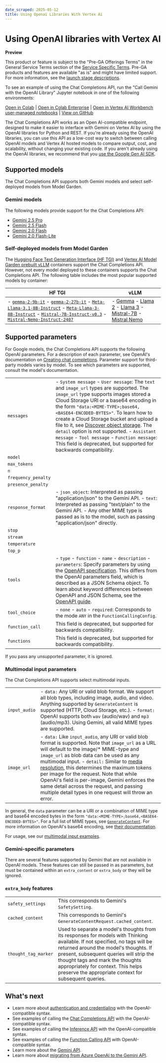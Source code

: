 ```yaml
---
date_scraped: 2025-05-12
title: Using Openai Libraries With Vertex Ai
---
```


# Using OpenAI libraries with Vertex AI 

**Preview**

This product or feature is subject to the "Pre-GA Offerings Terms" in the General Service Terms section
of the [Service Specific Terms](https://cloud.google.com/terms/service-terms#1).
Pre-GA products and features are available "as is" and might have limited support.
For more information, see the
[launch stage descriptions](https://cloud.google.com/products#product-launch-stages).

To see an example of using the Chat Completions API,
run the "Call Gemini with the OpenAI Library" Jupyter notebook in one of the following
environments:

[Open
in Colab](https://colab.research.google.com/github/GoogleCloudPlatform/generative-ai/blob/main/gemini/chat-completions/intro_chat_completions_api.ipynb)
|
[Open
in Colab Enterprise](https://console.cloud.google.com/vertex-ai/colab/import/https%3A%2F%2Fraw.githubusercontent.com%2FGoogleCloudPlatform%2Fgenerative-ai%2Fmain%2Fgemini%2Fchat-completions%2Fintro_chat_completions_api.ipynb)
|
[Open
in Vertex AI Workbench user-managed notebooks](https://console.cloud.google.com/vertex-ai/workbench/deploy-notebook?download_url=https%3A%2F%2Fraw.githubusercontent.com%2FGoogleCloudPlatform%2Fgenerative-ai%2Fmain%2Fgemini%2Fchat-completions%2Fintro_chat_completions_api.ipynb)
|
[View on GitHub](https://github.com/GoogleCloudPlatform/generative-ai/blob/main/gemini/chat-completions/intro_chat_completions_api.ipynb)

The Chat Completions API works as an Open AI-compatible endpoint, designed to
make it easier to interface with Gemini on Vertex AI by
using the OpenAI libraries for Python and REST. If you're already using the
OpenAI libraries, you can use this API as a low-cost way to switch between
calling OpenAI models and Vertex AI hosted models to compare
output, cost, and scalability, without changing your existing code.
If you aren't already using the OpenAI libraries, we recommend that you
[use the Google Gen AI SDK](https://cloud.google.com/vertex-ai/generative-ai/docs/start/quickstarts/quickstart-multimodal).

## Supported models

The Chat Completions API supports both Gemini models and select
self-deployed models from Model Garden.

### Gemini models

The following models provide support for the Chat Completions API:

- [Gemini 2.5 Pro](https://cloud.google.com/vertex-ai/generative-ai/docs/models/gemini/2-5-pro)
- [Gemini 2.5 Flash](../../models/gemini/2-5-flash.md)
- [Gemini 2.0 Flash](../../models/gemini/2-0-flash.md)
- [Gemini 2.0 Flash-Lite](https://cloud.google.com/vertex-ai/generative-ai/docs/models/gemini/2-0-flash-lite)

### Self-deployed models from Model Garden

The
[Hugging Face Text Generation Interface (HF TGI)](https://huggingface.co/docs/text-generation-inference/en/index)
and
[Vertex AI Model Garden prebuilt vLLM](http://us-docker.pkg.dev/vertex-ai/vertex-vision-model-garden-dockers/pytorch-vllm-serve)
containers support the Chat Completions API. However,
not every model deployed to these containers supports the Chat Completions API.
The following table includes the most popular supported models by container:

| HF TGI | vLLM |
| --- | --- |
| - [`gemma-2-9b-it`](https://huggingface.co/google/gemma-2-9b-it) - [`gemma-2-27b-it`](https://huggingface.co/google/gemma-2-27b-it) - [`Meta-Llama-3.1-8B-Instruct`](https://huggingface.co/meta-llama/Meta-Llama-3.1-8B-Instruct) - [`Meta-Llama-3-8B-Instruct`](https://huggingface.co/meta-llama/Meta-Llama-3-8B-Instruct) - [`Mistral-7B-Instruct-v0.3`](https://huggingface.co/mistralai/Mistral-7B-Instruct-v0.3) - [`Mistral-Nemo-Instruct-2407`](https://huggingface.co/mistralai/Mistral-Nemo-Instruct-2407) | - [Gemma](https://console.cloud.google.com/vertex-ai/publishers/google/model-garden/335) - [Llama 2](https://console.cloud.google.com/vertex-ai/publishers/meta/model-garden/llama2) - [Llama 3](https://console.cloud.google.com/vertex-ai/publishers/meta/model-garden/llama3) - [Mistral-7B](https://console.cloud.google.com/vertex-ai/publishers/mistral-ai/model-garden/mistral-7b) - [Mistral Nemo](https://console.cloud.google.com/vertex-ai/publishers/mistralai/model-garden/mistral-nemo) |

## Supported parameters

For Google models, the Chat Completions API supports the following OpenAI
parameters. For a description of each parameter, see OpenAI's documentation on
[Creating chat completions](https://platform.openai.com/docs/api-reference/chat/create).
Parameter support for third-party models varies by model. To see which parameters
are supported, consult the model's documentation.

| | |
| --- | --- |
| `messages` | - `System message` - `User message`: The `text` and `image_url` types are supported. The `image_url` type supports images stored a Cloud Storage URI or a base64 encoding in the form `"data:<MIME-TYPE>;base64,<BASE64-ENCODED-BYTES>"`. To learn how to create a Cloud Storage bucket and upload a file to it, see [Discover object storage](https://cloud.google.com/storage/docs/discover-object-storage-console). The `detail` option is not supported. - `Assistant message` - `Tool message` - `Function message`: This field is deprecated, but supported for backwards compatibility. |
| `model` | |
| `max_tokens` | |
| `n` | |
| `frequency_penalty` | |
| `presence_penalty` | |
| `response_format` | - `json_object`: Interpreted as passing "application/json" to the Gemini API. - `text`: Interpreted as passing "text/plain" to the Gemini API. - Any other MIME type is passed as is to the model, such as passing "application/json" directly. |
| `stop` | |
| `stream` | |
| `temperature` | |
| `top_p` | |
| `tools` | - `type` - `function` - `name` - `description` - `parameters`: Specify parameters by using the [OpenAPI specification](https://spec.openapis.org/oas/v3.0.3#openapi-specification). This differs from the OpenAI parameters field, which is described as a JSON Schema object. To learn about keyword differences between OpenAPI and JSON Schema, see the [OpenAPI guide](https://swagger.io/docs/specification/data-models/keywords/). |
| `tool_choice` | - `none` - `auto` - `required`: Corresponds to the mode `ANY` in the `FunctionCallingConfig`. |
| `function_call` | This field is deprecated, but supported for backwards compatibility. |
| `functions` | This field is deprecated, but supported for backwards compatibility. |

If you pass any unsupported parameter, it is ignored.

### Multimodal input parameters

The Chat Completions API supports select multimodal inputs.

| | |
| --- | --- |
| `input_audio` | - `data:` Any URI or valid blob format. We support all blob types, including image, audio, and video. Anything supported by `GenerateContent` is supported (HTTP, Cloud Storage, etc.). - `format:` OpenAI supports both `wav` (audio/wav) and `mp3` (audio/mp3). Using Gemini, all valid MIME types are supported. |
| `image_url` | - `data:` Like `input_audio`, any URI or valid blob format is supported. Note that `image_url` as a URL will default to the image/\* MIME-type and `image_url` as blob data can be used as any multimodal input. - `detail:` Similar to [media resolution](https://cloud.google.com/vertex-ai/generative-ai/docs/multimodal/image-understanding#supported_models), this determines the maximum tokens per image for the request. Note that while OpenAI's field is per-image, Gemini enforces the same detail across the request, and passing multiple detail types in one request will throw an error. |

In general, the `data` parameter can be a URI or a combination of MIME type and
base64 encoded bytes in the form `"data:<MIME-TYPE>;base64,<BASE64-ENCODED-BYTES>"`.
For a full list of MIME types, see [`GenerateContent`](https://cloud.google.com/vertex-ai/generative-ai/docs/model-reference/inference#blob).
For more information on OpenAI's base64 encoding, see [their documentation](https://platform.openai.com/docs/guides/images-vision#giving-a-model-images-as-input).

For usage, see our [multimodal input examples](examples_1.md).

### Gemini-specific parameters

There are several features supported by Gemini that are not available in OpenAI models.
These features can still be passed in as parameters, but must be contained within an
`extra_content` or `extra_body` or they will be ignored.

### `extra_body` features

| | |
| --- | --- |
| `safety_settings` | This corresponds to Gemini's `SafetySetting`. |
| `cached_content` | This corresponds to Gemini's `GenerateContentRequest.cached_content`. |
| `thought_tag_marker` | Used to separate a model's thoughts from its responses for models with Thinking available. If not specified, no tags will be returned around the model's thoughts. If present, subsequent queries will strip the thought tags and mark the thoughts appropriately for context. This helps preserve the appropriate context for subsequent queries. |

## What's next

- Learn more about
 [authentication and credentialing](auth-and-credentials.md)
 with the OpenAI-compatible syntax.
- See examples of calling the
 [Chat Completions API](examples_1.md)
 with the OpenAI-compatible syntax.
- See examples of calling the
 [Inference API](https://cloud.google.com/vertex-ai/generative-ai/docs/model-reference/inference#examples)
 with the OpenAI-compatible syntax.
- See examples of calling the
 [Function Calling API](https://cloud.google.com/vertex-ai/generative-ai/docs/model-reference/function-calling#examples)
 with OpenAI-compatible syntax.
- Learn more about the [Gemini API](../../code/code-models-overview.md).
- Learn more about [migrating from Azure OpenAI to the Gemini API](https://cloud.google.com/vertex-ai/generative-ai/docs/migrate/migrate-from-azure-to-gemini).